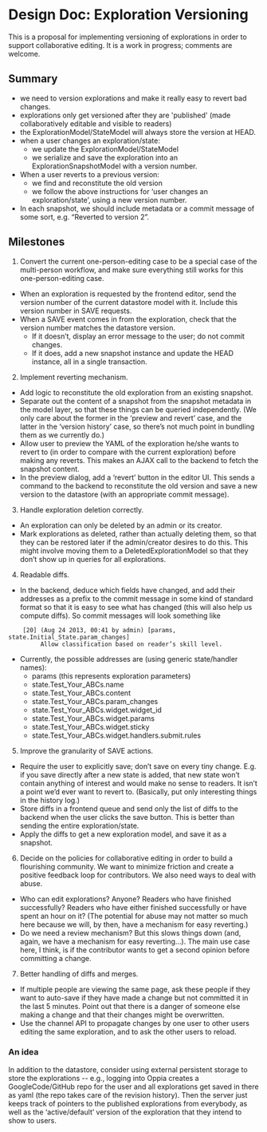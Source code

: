 # Design Doc: Exploration Versioning #

This is a proposal for implementing versioning of explorations in order to support collaborative editing. It is a work in progress; comments are welcome.


## Summary ##

  * we need to version explorations and make it really easy to revert bad changes.
  * explorations only get versioned after they are 'published' (made collaboratively editable and visible to readers)
  * the ExplorationModel/StateModel will always store the version at HEAD.
  * when a user changes an exploration/state:
    * we update the ExplorationModel/StateModel
    * we serialize and save the exploration into an ExplorationSnapshotModel with a version number.
  * When a user reverts to a previous version:
    * we find and reconstitute the old version
    * we follow the above instructions for ‘user changes an exploration/state’, using a new version number.
  * In each snapshot, we should include metadata or a commit message of some sort, e.g. “Reverted to version 2”.

## Milestones ##
1. Convert the current one-person-editing case to be a special case of the multi-person workflow, and make sure everything still works for this one-person-editing case.
  * When an exploration is requested by the frontend editor, send the version number of the current datastore model with it. Include this version number in SAVE requests.
  * When a SAVE event comes in from the exploration, check that the version number matches the datastore version.
    * If it doesn’t, display an error message to the user; do not commit changes.
    * If it does, add a new snapshot instance and update the HEAD instance, all in a single transaction.

2. Implement reverting mechanism.
  * Add logic to reconstitute the old exploration from an existing snapshot.
  * Separate out the content of a snapshot from the snapshot metadata in the model layer, so that these things can be queried independently. (We only care about the former in the ‘preview and revert’ case, and the latter in the ‘version history’ case, so there’s not much point in bundling them as we currently do.)
  * Allow user to preview the YAML of the exploration he/she wants to revert to (in order to compare with the current exploration) before making any reverts. This makes an AJAX call to the backend to fetch the snapshot content.
  * In the preview dialog, add a ‘revert’ button in the editor UI. This sends a command to the backend to reconstitute the old version and save a new version to the datastore (with an appropriate commit message).

3. Handle exploration deletion correctly.
  * An exploration can only be deleted by an admin or its creator.
  * Mark explorations as deleted, rather than actually deleting them, so that they can be restored later if the admin/creator desires to do this. This might involve moving them to a DeletedExplorationModel so that they don’t show up in queries for all explorations.

4. Readable diffs.
  * In the backend, deduce which fields have changed, and add their addresses as a prefix to the commit message in some kind of standard format so that it is easy to see what has changed (this will also help us compute diffs). So commit messages will look something like

```
    [20] (Aug 24 2013, 00:41 by admin) [params, state.Initial_State.param_changes] 
         Allow classification based on reader’s skill level.
```

  * Currently, the possible addresses are (using generic state/handler names):
    * params (this represents exploration parameters)
    * state.Test\_Your\_ABCs.name
    * state.Test\_Your\_ABCs.content
    * state.Test\_Your\_ABCs.param\_changes
    * state.Test\_Your\_ABCs.widget.widget\_id
    * state.Test\_Your\_ABCs.widget.params
    * state.Test\_Your\_ABCs.widget.sticky
    * state.Test\_Your\_ABCs.widget.handlers.submit.rules

5. Improve the granularity of SAVE actions.
  * Require the user to explicitly save; don’t save on every tiny change. E.g. if you save directly after a new state is added, that new state won’t contain anything of interest and would make no sense to readers. It isn’t a point we’d ever want to revert to. (Basically, put only interesting things in the history log.)
  * Store diffs in a frontend queue and send only the list of diffs to the backend when the user clicks the save button. This is better than sending the entire exploration/state.
  * Apply the diffs to get a new exploration model, and save it as a snapshot.

6. Decide on the policies for collaborative editing in order to build a flourishing community. We want to minimize friction and create a positive feedback loop for contributors. We also need ways to deal with abuse.
  * Who can edit explorations? Anyone? Readers who have finished successfully? Readers who have either finished successfully or have spent an hour on it? (The potential for abuse may not matter so much here because we will, by then, have a mechanism for easy reverting.)
  * Do we need a review mechanism? But this slows things down (and, again, we have a mechanism for easy reverting…). The main use case here, I think, is if the contributor wants to get a second opinion before committing a change.

7. Better handling of diffs and merges.
  * If multiple people are viewing the same page, ask these people if they want to auto-save if they have made a change but not committed it in the last 5 minutes. Point out that there is a danger of someone else making a change and that their changes might be overwritten.
  * Use the channel API to propagate changes by one user to other users editing the same exploration, and to ask the other users to reload.

### An idea ###

In addition to the datastore, consider using external persistent storage to store the explorations -- e.g., logging into Oppia creates a GoogleCode/GitHub repo for the user and all explorations get saved in there as yaml (the repo takes care of the revision history). Then the server just keeps track of pointers to the published explorations from everybody, as well as the ‘active/default’ version of the exploration that they intend to show to users.